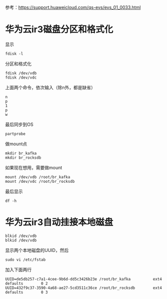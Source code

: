 参考：https://support.huaweicloud.com/qs-evs/evs_01_0033.html

# 华为云ir3磁盘分区和格式化

显示
```
fdisk -l
```

分区和格式化
```
fdisk /dev/vdb
fdisk /dev/vdc
```

上面两个命令，依次输入（除n外，都是缺省）
```
n
p
1
p
w
```

最后同步到OS
```
partprobe
```

做mount点
```
mkdir br_kafka
mkdir br_rocksdb
```

如果现在想用，需要做mount

```
mount /dev/vdb /root/br_kafka
mount /dev/vdc /root/br_rocksdb 
```

最后显示
```
df -h
```


# 华为云ir3自动挂接本地磁盘



```
blkid /dev/vdb
blkid /dev/vdb
```

显示两个本地磁盘的UUID，然后
```
sudo vi /etc/fstab
```

加入下面两行
```
UUID=de5db257-c7a1-4cee-9b6d-dd5c3426b23e /root/br_kafka          ext4    defaults        0 2
UUID=432f9c37-3590-4a68-ae27-5cd3511c36ce /root/br_rocksdb        ext4    defaults        0 3
```